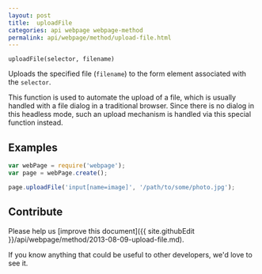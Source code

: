 ```yaml
---
layout: post
title:  uploadFile
categories: api webpage webpage-method
permalink: api/webpage/method/upload-file.html
---
```


`uploadFile(selector, filename)`

Uploads the specified file (`filename`) to the form element associated with the `selector`.

This function is used to automate the upload of a file, which is usually handled with a file dialog in a traditional browser. Since there is no dialog in this headless mode, such an upload mechanism is handled via this special function instead.

## Examples

```javascript
var webPage = require('webpage');
var page = webPage.create();

page.uploadFile('input[name=image]', '/path/to/some/photo.jpg');
```

## Contribute

Please help us [improve this document]({{ site.githubEdit }}/api/webpage/method/2013-08-09-upload-file.md).

If you know anything that could be useful to other developers, we'd love to see it.


